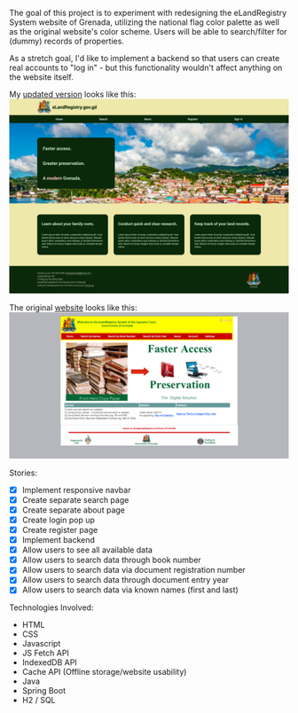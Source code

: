 The goal of this project is to experiment with redesigning the eLandRegistry System website of Grenada, utilizing the national flag color palette as well as the original website's color scheme. Users will be able to search/filter for (dummy) records of properties. 

As a stretch goal, I'd like to implement a backend so that users can create real accounts to "log in" - but this functionality wouldn't affect anything on the website itself.

My [updated version](https://nicholasboyce.github.io/gd-project/) looks like this:
![](./client/images/newpage.png)

The original [website](https://elandregistry.gov.gd/) looks like this:
![](./client/images/screenshot.png)

Stories:
- [X] Implement responsive navbar
- [X] Create separate search page
- [X] Create separate about page
- [X] Create login pop up
- [X] Create register page
- [X] Implement backend
- [X] Allow users to see all available data
- [X] Allow users to search data through book number
- [X] Allow users to search data via document registration number
- [X] Allow users to search data through document entry year
- [X] Allow users to search data via known names (first and last)

Technologies Involved:
- HTML
- CSS
- Javascript
- JS Fetch API
- IndexedDB API
- Cache API (Offline storage/website usability)
- Java
- Spring Boot
- H2 / SQL
